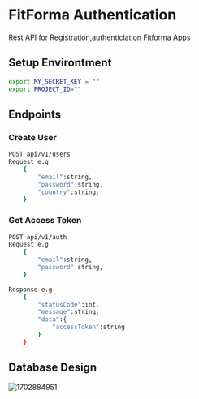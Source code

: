 # FitForma Authentication
Rest API for Registration,authenticiation Fitforma Apps


## Setup Environtment

```bash
export MY_SECRET_KEY = ""
export PROJECT_ID=""
```

## Endpoints

### Create User 
```bash
POST api/v1/users
Request e.g 
    {
        "email":string,
        "password":string,
        "country":string,
    }
```
### Get Access Token
```bash
POST api/v1/auth
Request e.g 
    {
        "email":string,
        "password":string,
    }

Response e.g
    {
        "statusCode":int,
        "message":string,
        "data":{
            "accessToken":string
        }
    }

```
## Database Design
![1702884951](https://github.com/bethatupa/CH2-PS279_FitForma/assets/93138224/46034e2e-0ff9-4bb1-a749-9c216f4e34fb)


